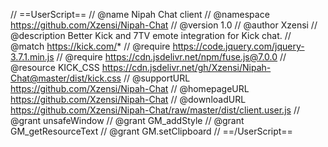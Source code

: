 // ==UserScript==
// @name Nipah Chat client
// @namespace https://github.com/Xzensi/Nipah-Chat
// @version 1.0
// @author Xzensi
// @description Better Kick and 7TV emote integration for Kick chat.
// @match https://kick.com/*
// @require https://code.jquery.com/jquery-3.7.1.min.js
// @require https://cdn.jsdelivr.net/npm/fuse.js@7.0.0
// @resource KICK_CSS https://cdn.jsdelivr.net/gh/Xzensi/Nipah-Chat@master/dist/kick.css
// @supportURL https://github.com/Xzensi/Nipah-Chat
// @homepageURL https://github.com/Xzensi/Nipah-Chat
// @downloadURL https://github.com/Xzensi/Nipah-Chat/raw/master/dist/client.user.js
// @grant unsafeWindow
// @grant GM_addStyle
// @grant GM_getResourceText
// @grant GM.setClipboard
// ==/UserScript==
